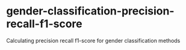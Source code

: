 # gender-classification-precision-recall-f1-score
Calculating precision recall f1-score for gender classification methods
